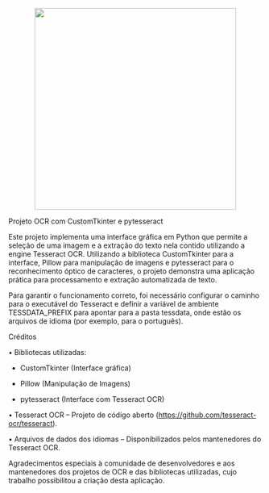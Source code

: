 <p align='center'>
<img src="https://github.com/user-attachments/assets/1b6a9bdf-dc7a-48e2-bb06-229a8639ef48" height="400" />
</p>



Projeto OCR com CustomTkinter e pytesseract

Este projeto implementa uma interface gráfica em Python que permite a seleção de uma imagem e a extração do texto nela contido utilizando a engine Tesseract OCR. Utilizando a biblioteca CustomTkinter para a interface, Pillow para manipulação de imagens e pytesseract para o reconhecimento óptico de caracteres, o projeto demonstra uma aplicação prática para processamento e extração automatizada de texto.

Para garantir o funcionamento correto, foi necessário configurar o caminho para o executável do Tesseract e definir a variável de ambiente TESSDATA_PREFIX para apontar para a pasta tessdata, onde estão os arquivos de idioma (por exemplo, para o português).

Créditos

• Bibliotecas utilizadas:

- CustomTkinter (Interface gráfica)

- Pillow (Manipulação de Imagens)

- pytesseract (Interface com Tesseract OCR)

• Tesseract OCR – Projeto de código aberto (https://github.com/tesseract-ocr/tesseract).

• Arquivos de dados dos idiomas – Disponibilizados pelos mantenedores do Tesseract OCR.

Agradecimentos especiais à comunidade de desenvolvedores e aos mantenedores dos projetos de OCR e das bibliotecas utilizadas, cujo trabalho possibilitou a criação desta aplicação.
